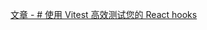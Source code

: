 [文章 - # 使用 Vitest 高效测试您的 React hooks](https://mayashavin.com/articles/test-react-hooks-with-vitest) 

